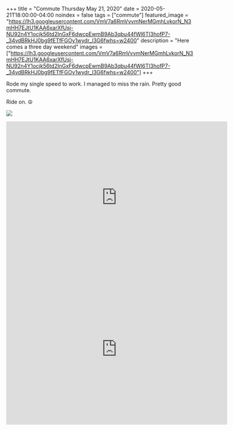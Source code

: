 +++
title =  "Commute Thursday May 21, 2020"
date = 2020-05-21T18:00:00-04:00
noindex = false
tags = ["commute"]
featured_image = "https://lh3.googleusercontent.com/VmV7a6RmVvvmNerMGmhLvkorN_N3mHH7EJtU1KAA6xarXfUsj-NU92n4Y1ocjk56td2InGxF6dwcpEwmB9Ab3qbu44fWl6TI3hofP7-_34vdBRkHJ0bg9fETfFGOy1wydr_l3G6fwhs=w2400"
description = "Here comes a three day weekend"
images = ["https://lh3.googleusercontent.com/VmV7a6RmVvvmNerMGmhLvkorN_N3mHH7EJtU1KAA6xarXfUsj-NU92n4Y1ocjk56td2InGxF6dwcpEwmB9Ab3qbu44fWl6TI3hofP7-_34vdBRkHJ0bg9fETfFGOy1wydr_l3G6fwhs=w2400"]
+++

Rode my single speed to work. I managed to miss the rain. Pretty good commute.

Ride on. ☮

<a href='https://lh3.googleusercontent.com/VmV7a6RmVvvmNerMGmhLvkorN_N3mHH7EJtU1KAA6xarXfUsj-NU92n4Y1ocjk56td2InGxF6dwcpEwmB9Ab3qbu44fWl6TI3hofP7-_34vdBRkHJ0bg9fETfFGOy1wydr_l3G6fwhs=w2400'><img src='https://lh3.googleusercontent.com/VmV7a6RmVvvmNerMGmhLvkorN_N3mHH7EJtU1KAA6xarXfUsj-NU92n4Y1ocjk56td2InGxF6dwcpEwmB9Ab3qbu44fWl6TI3hofP7-_34vdBRkHJ0bg9fETfFGOy1wydr_l3G6fwhs=w2400'></a>

<iframe height='405' width='590' frameborder='0' allowtransparency='true' scrolling='no' src='https://www.strava.com/activities/3487240801/embed/94fa20332587e00894c82fa38ced0e968851cc43'></iframe>

<iframe height='405' width='590' frameborder='0' allowtransparency='true' scrolling='no' src='https://www.strava.com/activities/3490847812/embed/5ed0d8b823b71ce75d7e791687f5e140f7434f16'></iframe>
